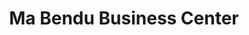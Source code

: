 ---
title: "Ma Bendu Business Center"
url: /monrovia/ma-bendu-business-center/
shop: Lebensmittel
---